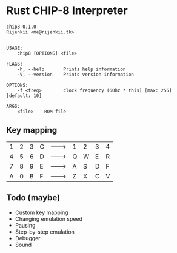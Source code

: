 # Rust CHIP-8 Interpreter

```
chip8 0.1.0
Rijenkii <me@rijenkii.tk>


USAGE:
    chip8 [OPTIONS] <file>

FLAGS:
    -h, --help       Prints help information
    -V, --version    Prints version information

OPTIONS:
    -f <freq>        clock frequency (60hz * this) [max: 255] [default: 10]

ARGS:
    <file>    ROM file
```

## Key mapping

|   |   |   |   |      |   |   |   |   |
|---|---|---|---|------|---|---|---|---|
| 1 | 2 | 3 | C | ---> | 1 | 2 | 3 | 4 |
| 4 | 5 | 6 | D | ---> | Q | W | E | R |
| 7 | 8 | 9 | E | ---> | A | S | D | F |
| A | 0 | B | F | ---> | Z | X | C | V |

## Todo (maybe)

* Custom key mapping
* Changing emulation speed
* Pausing
* Step-by-step emulation
* Debugger
* Sound
